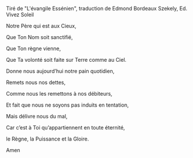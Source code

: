 Tiré de "L'évangile Essénien", traduction de Edmond Bordeaux Szekely, Ed. Vivez Soleil



Notre Père qui est aux Cieux,

Que Ton Nom soit sanctifié,

Que Ton règne vienne,

Que Ta volonté soit faite sur Terre comme au Ciel.

Donne nous aujourd’hui notre pain quotidien,

Remets nous nos dettes,

Comme nous les remettons à nos débiteurs,

Et fait que nous ne soyons pas induits en tentation,

Mais délivre nous du mal,

Car c’est à Toi qu’appartiennent en toute éternité,

le Règne, la Puissance et la Gloire.

Amen

